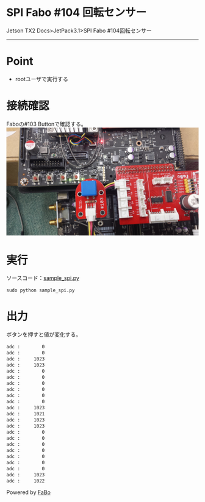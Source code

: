 # SPI Fabo #104 回転センサー
Jetson TX2 Docs>JetPack3.1>SPI Fabo #104回転センサー
<hr>

# Point
* rootユーザで実行する

# 接続確認
Faboの#103 Buttonで確認する。  
![](img/103.jpg)

# 実行
ソースコード：[sample_spi.py](sample_spi.py)
```
sudo python sample_spi.py
```

# 出力
ボタンを押すと値が変化する。
```
adc :        0 
adc :        0 
adc :     1023 
adc :     1023 
adc :        0 
adc :        0 
adc :        0 
adc :        0 
adc :        0 
adc :        0 
adc :     1023 
adc :     1021 
adc :     1023 
adc :     1023 
adc :        0 
adc :        0 
adc :        0 
adc :        0 
adc :        0 
adc :        0 
adc :        0 
adc :     1023 
adc :     1022 
```

Powered by [FaBo](http://www.fabo.io)